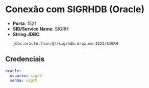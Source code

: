# Conexão com SIGRHDB (Oracle)

- **Porta**: 1521
- **SID/Service Name**: SIGRH
- **String JDBC**:
  ```
  jdbc:oracle:thin:@//sigrhdb.mrqz.me:1521/SIGRH
  ```

## Credenciais

```yaml
oracle:
  usuario: sigrh
  senha: sigrh
```